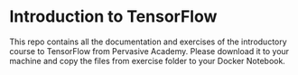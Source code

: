# Introduction to TensorFlow
This repo contains all the documentation and exercises of the introductory course to TensorFlow from Pervasive Academy. Please download it to your machine and copy the files from exercise folder to your Docker Notebook.
